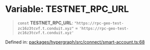 # Variable: TESTNET\_RPC\_URL

> `const` **TESTNET\_RPC\_URL**: `"https://rpc-geo-test-zc16z3tcvf.t.conduit.xyz"` = `'https://rpc-geo-test-zc16z3tcvf.t.conduit.xyz'`

Defined in: [packages/hypergraph/src/connect/smart-account.ts:68](https://github.com/hashirpm/hypergraph/blob/ab4ea1cdb9430798142e0d735aac9d31c2cf0ae0/packages/hypergraph/src/connect/smart-account.ts#L68)
